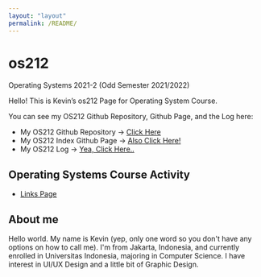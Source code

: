 ```yaml
---
layout: "layout"
permalink: /README/
---
```

# os212
 Operating Systems 2021-2 (Odd Semester 2021/2022)
 
 Hello! This is Kevin’s os212 Page for Operating System Course.

You can see my OS212 Github Repository, Github Page, and the Log here:
* My OS212 Github Repository -> [Click Here](https://github.com/vnctkevin/os212)
* My OS212 Index Github Page -> [Also Click Here!](https://vnctkevin.github.io/os212)
* My OS212 Log -> [Yea, Click Here..](https://vnctkevin.github.io/os212/TXT/mylog.txt)

## Operating Systems Course Activity
* [Links Page](https://vnctkevin.github.io/os212/LINKS/)



## About me
Hello world. My name is Kevin (yep, only one word so you don't have any options on how to call me). I'm from Jakarta, Indonesia, and currently enrolled in Universitas Indonesia, majoring in Computer Science. I have interest in UI/UX Design and a little bit of Graphic Design.

